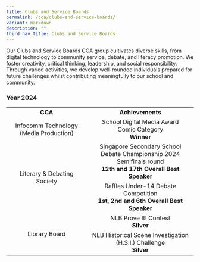 ```yaml
---
title: Clubs and Service Boards
permalink: /cca/clubs-and-service-boards/
variant: markdown
description: ""
third_nav_title: Clubs and Service Boards
---
```

<p>Our Clubs and Service Boards CCA group cultivates diverse skills, from digital technology to community service, debate, and literacy promotion. We foster creativity, critical thinking, leadership, and social responsibility. Through varied activities, we develop well-rounded individuals prepared for future challenges whilst contributing meaningfully to our school and community.</p>

<h3>Year 2024</h3>
<table>
<tbody>
<tr>
<td style="text-align: center;"><strong>CCA</strong></td>
<td style="text-align: center;"><strong>Achievements</strong></td>
</tr>
<tr>
<td style="vertical-align: middle; text-align: center;">Infocomm Technology (Media Production)</td>
<td style="vertical-align: middle; text-align: center;">School Digital Media Award <br> Comic Category <br><b>Winner</b></td>
</tr>
<tr>
<td style="vertical-align: middle; text-align: center;" rowspan="2">Literary &amp; Debating Society</td>
<td style="vertical-align: middle; text-align: center;">Singapore Secondary School Debate Championship 2024 <br>Semifinals round<br>
	<b>12th and 17th Overall Best Speaker</b></td>
</tr>
	<tr>
<td style="vertical-align: middle; text-align: center;">Raffles Under-14 Debate Competition <br><b>1st, 2nd and 6th Overall Best Speaker</b></td>		
	</tr>
<tr>
<td style="vertical-align: middle; text-align: center;" rowspan="2">Library Board</td>
	<td style="vertical-align: middle; text-align: center;">NLB Prove It! Contest <br><b>Silver</b></td>
</tr>
	<tr>
		<td style="vertical-align: middle; text-align: center;">NLB Historical Scene Investigation (H.S.I.) Challenge<br><b>Silver</b></td>
	</tr>
</tbody>
</table>